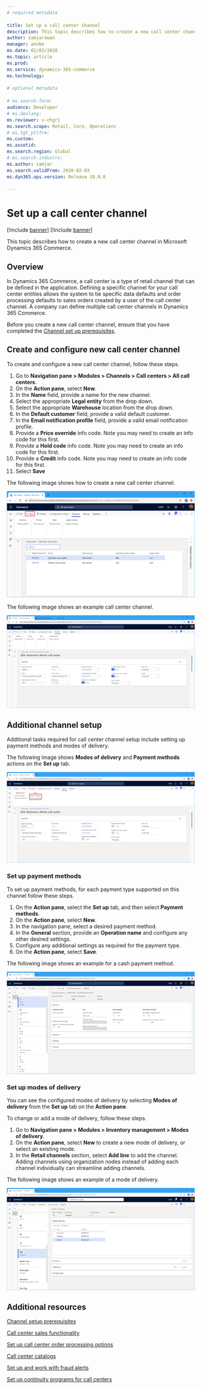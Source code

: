 ```yaml
---
# required metadata

title: Set up a call center channel
description: This topic describes how to create a new call center channel in Microsoft Dynamics 365 Commerce.
author: samjarawan
manager: annbe
ms.date: 02/03/2020
ms.topic: article
ms.prod: 
ms.service: dynamics-365-commerce
ms.technology: 

# optional metadata

# ms.search.form: 
audience: Developer
# ms.devlang: 
ms.reviewer: v-chgri
ms.search.scope: Retail, Core, Operations
# ms.tgt_pltfrm: 
ms.custom: 
ms.assetid: 
ms.search.region: Global
# ms.search.industry: 
ms.author: samjar
ms.search.validFrom: 2020-02-03
ms.dyn365.ops.version: Release 10.0.8

---
```

# Set up a call center channel

[!include [banner](../includes/preview-banner.md)]
[!include [banner](../includes/banner.md)]

This topic describes how to create a new call center channel in Microsoft Dynamics 365 Commerce.

## Overview

In Dynamics 365 Commerce, a call center is a type of retail channel that can be defined in the application. Defining a specific channel for your call center entities allows the system to tie specific data defaults and order processing defaults to sales orders created by a user of the call center channel. A company can define multiple call center channels in Dynamics 365 Commerce. 

Before you create a new call center channel, ensure that you have completed the [Channel set up prerequisites](channels-prerequisites.md).

## Create and configure new call center channel

To create and configure a new call center channel, follow these steps.

1. Go to **Navigation pane \> Modules \> Channels \> Call centers \> All call centers**.
1. On the **Action pane**, select **New**.
1. In the **Name** field, provide a name for the new channel.
1. Select the appropriate **Legal entity** from the drop down.
1. Select the appropriate **Warehouse** location from the drop down.
1. In the **Default customer** field, provide a valid default customer.
1. In the **Email notification profile** field, provide a valid email notification profile.
1. Provide a **Price override** info code.  Note you may need to create an info code for this first.
1. Provide a **Hold code** info code.  Note you may need to create an info code for this first.
1. Provide a **Credit** info code.  Note you may need to create an info code for this first.
1. Select **Save**

The following image shows how to create a new call center channel.

![New call center channel](media/channel-setup-callcenter-1.png)

The following image shows an example call center channel.

![Example call center channel](media/channel-setup-callcenter-2.png)

## Additional channel setup

Additional tasks required for call center channel setup include setting up payment methods and modes of delivery.

The following image shows **Modes of delivery** and **Payment methods** actions on the **Set up** tab.

![Additional call center channel setup actions](media/channel-setup-callcenter-3.png)

### Set up payment methods

To set up payment methods, for each payment type supported on this channel follow these steps.

1. On the **Action pane**, select the **Set up** tab, and then select **Payment methods**.
1. On the **Action pane**, select **New**.
1. In the navigation pane, select a desired payment method.
1. In the **General** section, provide an **Operation name** and configure any other desired settings.
1. Configure any additional settings as required for the payment type.
1. On the **Action pane**, select **Save**.

The following image shows an example for a cash payment method.

![Example payment methods](media/channel-setup-retail-5.png)

### Set up modes of delivery

You can see the configured modes of delivery by selecting **Modes of delivery** from the **Set up** tab on the **Action pane**.  

To change or add a mode of delivery, follow these steps.

1. Go to **Navigation pane \> Modules \> Inventory management \> Modes of delivery**.
1. On the **Action pane**, select **New** to create a new mode of delivery, or select an existing mode.
1. In the **Retail channels** section, select **Add line** to add the channel. Adding channels using organization nodes instead of adding each channel individually can streamline adding channels.

The following image shows an example of a mode of delivery.

![Set up modes of delivery](media/channel-setup-retail-7.png)

## Additional resources

[Channel setup prerequisites](channels-prerequisites.md)

[Call center sales functionality](../retail/call-center-functionality.md?toc=/dynamics365/commerce/toc.json)

[Set up call center order processing options](../retail/set-up-order-processing-options.md?toc=/dynamics365/commerce/toc.json)

[Call center catalogs](../retail/call-center-catalogs.md?toc=/dynamics365/commerce/toc.json)

[Set up and work with fraud alerts](../retail/set-up-fraud-alerts.md?toc=/dynamics365/commerce/toc.json)

[Set up continuity programs for call centers](../retail/set-up-continuity-program.md?toc=/dynamics365/commerce/toc.json)
